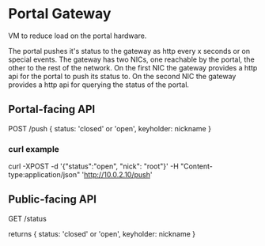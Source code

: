 # Portal Gateway

VM to reduce load on the portal hardware.

The portal pushes it's status to the gateway as http every x seconds or on special events.
The gateway has two NICs, one reachable by the portal, the other to the rest of the network.
On the first NIC the gateway provides a http api for the portal to push its status to.
On the second NIC the gateway provides a http api for querying the status of the portal.


## Portal-facing API

POST /push
{
	status: 'closed' or 'open',
	keyholder: nickname
}

### curl example

curl -XPOST -d '{"status":"open", "nick": "root"}' -H "Content-type:application/json" 'http://10.0.2.10/push'


## Public-facing API

GET /status

returns
{
	status: 'closed' or 'open',
	keyholder: nickname
}
